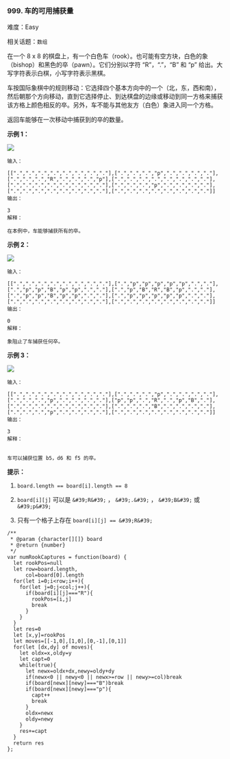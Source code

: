 ### 999. 车的可用捕获量

难度：Easy

相关话题：`数组`

在一个 8 x 8 的棋盘上，有一个白色车（rook）。也可能有空方块，白色的象（bishop）和黑色的卒（pawn）。它们分别以字符 &ldquo;R&rdquo;，&ldquo;.&rdquo;，&ldquo;B&rdquo; 和 &ldquo;p&rdquo; 给出。大写字符表示白棋，小写字符表示黑棋。



车按国际象棋中的规则移动：它选择四个基本方向中的一个（北，东，西和南），然后朝那个方向移动，直到它选择停止、到达棋盘的边缘或移动到同一方格来捕获该方格上颜色相反的卒。另外，车不能与其他友方（白色）象进入同一个方格。



返回车能够在一次移动中捕获到的卒的数量。




**示例 1：** 



![](https://assets.leetcode-cn.com/aliyun-lc-upload/uploads/2019/02/23/1253_example_1_improved.PNG)




```
输入：

[[".",".",".",".",".",".",".","."],[".",".",".","p",".",".",".","."],[".",".",".","R",".",".",".","p"],[".",".",".",".",".",".",".","."],[".",".",".",".",".",".",".","."],[".",".",".","p",".",".",".","."],[".",".",".",".",".",".",".","."],[".",".",".",".",".",".",".","."]]
输出：

3
解释：

在本例中，车能够捕获所有的卒。
```


**示例 2：** 



![](https://assets.leetcode-cn.com/aliyun-lc-upload/uploads/2019/02/23/1253_example_2_improved.PNG)




```
输入：

[[".",".",".",".",".",".",".","."],[".","p","p","p","p","p",".","."],[".","p","p","B","p","p",".","."],[".","p","B","R","B","p",".","."],[".","p","p","B","p","p",".","."],[".","p","p","p","p","p",".","."],[".",".",".",".",".",".",".","."],[".",".",".",".",".",".",".","."]]
输出：

0
解释：

象阻止了车捕获任何卒。
```


**示例 3：** 



![](https://assets.leetcode-cn.com/aliyun-lc-upload/uploads/2019/02/23/1253_example_3_improved.PNG)




```
输入：

[[".",".",".",".",".",".",".","."],[".",".",".","p",".",".",".","."],[".",".",".","p",".",".",".","."],["p","p",".","R",".","p","B","."],[".",".",".",".",".",".",".","."],[".",".",".","B",".",".",".","."],[".",".",".","p",".",".",".","."],[".",".",".",".",".",".",".","."]]
输出：

3
解释：


车可以捕获位置 b5，d6 和 f5 的卒。
```






**提示：** 




1.  `board.length == board[i].length == 8` 

2.  `board[i][j]`  可以是 `&#39;R&#39;` ， `&#39;.&#39;` ， `&#39;B&#39;` 或 `&#39;p&#39;` 

3. 只有一个格子上存在 `board[i][j] == &#39;R&#39;` 




```
/**
 * @param {character[][]} board
 * @return {number}
 */
var numRookCaptures = function(board) {
  let rookPos=null
  let row=board.length,
      col=board[0].length
  for(let i=0;i<row;i++){
    for(let j=0;j<col;j++){
      if(board[i][j]==="R"){
        rookPos=[i,j]
        break
      }
    }
  }
  let res=0
  let [x,y]=rookPos
  let moves=[[-1,0],[1,0],[0,-1],[0,1]]
  for(let [dx,dy] of moves){
    let oldx=x,oldy=y
    let capt=0
    while(true){
      let newx=oldx+dx,newy=oldy+dy
      if(newx<0 || newy<0 || newx>=row || newy>=col)break
      if(board[newx][newy]==="B")break
      if(board[newx][newy]==="p"){
        capt++
        break
      }
      oldx=newx
      oldy=newy
    }
    res+=capt
  }
  return res
};
```


